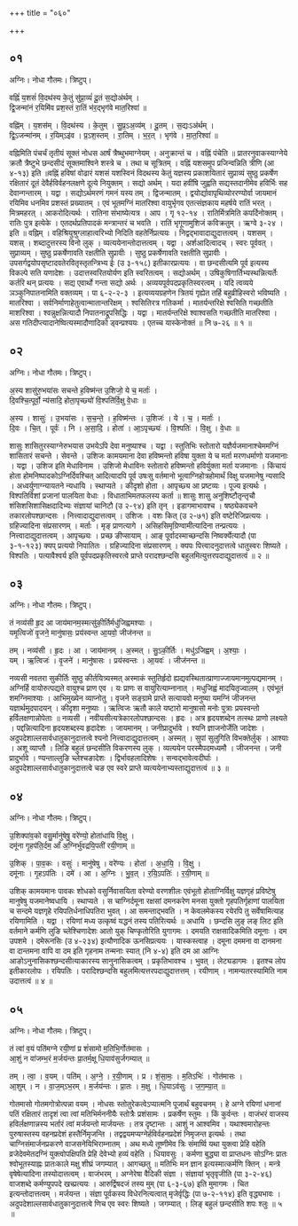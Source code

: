 +++
title = "०६०"

+++


## ०१
अग्निः। नोधा गौतमः। त्रिष्टुप्।

वह्निं॑ य॒शसं॑ वि॒दथ॑स्य के॒तुं सु॑प्रा॒व्यं॑ दू॒तं स॒द्योअ॑र्थम् ।  
द्वि॒जन्मा॑नं र॒यिमि॑व प्रश॒स्तं रा॒तिं भ॑र॒द्भृग॑वे मात॒रिश्वा॑ ॥

वह्नि॑म् । य॒शस॑म् । वि॒दथ॑स्य । के॒तुम् । सु॒प्र॒ऽअ॒व्य॑म् । दू॒तम् । स॒द्यःऽअ॑र्थम् ।  
द्वि॒ऽजन्मा॑नम् । र॒यिम्ऽइ॑व । प्र॒ऽश॒स्तम् । रा॒तिम् । भ॒र॒त् । भृग॑वे । मा॒त॒रिश्वा॑ ॥

वह्निमिति पंचर्चं तृतीयं सूक्तं नोधस आर्षं त्रैष्थुभमाग्नेयम् । अनुक्रान्तं च । वह्निं पंचेति ॥ प्रातरनुवाकस्याग्नेये क्रतौ त्रैष्टुभे छन्दसीदं सूक्तमाश्विने शस्त्रे च । तथा च सूत्रितम् । वह्निं यशसमुप प्रजिन्वन्निति त्रीणि (आ ४-१३) इति ॥वह्निं हविषां वोढारं यशसं यशस्विनं विदथस्य केतुं यज्ञस्य प्रकाशयितारं सुप्राव्यं सुष्ठु प्रकर्षेण रक्षितारं दूतं देवैर्हविर्वहनलक्षणे दूत्ये नियुक्तम् । सद्यो अर्थम् । यदा हवींषि जुह्वति सद्यस्तदानीमेव हविर्भिः सह देवान्गन्तारम् । यद्वा । सद्योऽर्थमरणं गमनं यस्य तम् । द्विजन्मातम् । द्वयोर्द्यावापृथिव्योररण्योर्वा जायमानं रयिमिव धनमिव प्रशस्तं प्रख्यातम् । एवं भूतमग्निं मातरिश्वा वायुर्भृगव एतत्संज्ञकाय महर्षये रातिं भरत् । मित्रमहरत् । आकरोदित्यर्थः । रातिना संभाष्येत्यत्र । आप । गृ १२-१४ । रातिर्मित्रमिति कपर्दिनोक्तम् । रातिः पुत्र इत्येके । एतदर्थप्रतिपादकं मन्त्रान्तरं च भवति । रातिं भृगूणामुशिजं कविक्रतुम् । ऋग्वे ३-२४ । इति ॥ वह्निम् । वहिश्रियुश्रुग्लाहात्वरिभ्यो निदिति वहतेर्निप्रत्ययः । निद्वद्भावादाद्युदात्तत्वम् । यशसम् । यशस् । शब्दादुत्तरस्य विनो लुक् । व्यत्ययेनान्तोदात्तत्वम् । यद्वा । अर्शआदित्वादच् । स्वरः पूर्ववत् । सुप्राव्यम् । सुष्ठु प्रकर्षेणावति रक्षतीति सुप्रावीः । सुष्ठु प्रकर्षेणावति रक्षतीति सुप्रावीः । उपसर्गद्वयोपसृष्टादवतेरवितृस्तृतन्त्रिभ्य ईः (उ ३-१५८) इतीकारप्रत्ययः । वा छन्दसीत्यमि पूर्व इत्यस्य विकल्पे सति यणादेशः । उदात्तस्वरितयोर्यण इति स्वरितत्वम् । सद्योअर्थम् । उषिकुषिगार्तिभ्यस्थन्नित्यर्तेः कर्तरि थन् प्रत्ययः । सद्य एवार्थो गन्ता सद्यो अर्थः । अव्ययपूर्वपदप्रकृतिस्वरत्वम् । यदि त्वव्यये ञञ्कुनिपातनामिति वक्तव्यम् । पा ६-२-२-३ । इत्यव्ययग्रहणेन त्रितयं गृह्येत तर्हि बहुव्रीहिस्वरो भविष्यति । मातरिश्वा । सर्वनिर्माणाहेतुत्वान्मातान्तरिक्षम् । श्वसितिरत्र गतिकर्मा । मातर्यन्तरिक्षे श्वसिति गच्छतीति माशरिश्वा । श्वन्नुक्षन्नित्यादौ निपातनाद्रूपसिद्धिः । यद्वा । मातर्यन्तरिक्षे श्वाश्वसति गच्छतीति मातरिश्वा । अस गतिदीप्त्यादानेष्वित्यस्मादौणादिको ड्वन्प्रश्ययः । एतच्च यास्केनोक्तं ॥ नि ७-२६ ॥ १ ॥

## ०२
अग्निः। नोधा गौतमः। त्रिष्टुप्।

अ॒स्य शासु॑रु॒भया॑सः सचन्ते ह॒विष्म॑न्त उ॒शिजो॒ ये च॒ मर्ताः॑ ।  
दि॒वश्चि॒त्पूर्वो॒ न्य॑सादि॒ होता॒पृच्छ्यो॑ वि॒श्पति॑र्वि॒क्षु वे॒धाः ॥

अ॒स्य । शासुः॑ । उ॒भया॑सः । स॒च॒न्ते॒ । ह॒विष्म॑न्तः । उ॒शिजः॑ । ये । च॒ । मर्ताः॑ ।  
दि॒वः । चि॒त् । पूर्वः॑ । नि । अ॒सा॒दि॒ । होता॑ । आ॒ऽपृच्छ्यः॑ । वि॒श्पतिः॑ । वि॒क्षु । वे॒धाः ॥

शासुः शासितुरस्याग्नेरुभयास उभयेऽपि देवा मनुष्याश्च । यद्वा । स्तुतिभिः स्तोतारो यज्ञैर्यजमानाश्चेममग्निं शासितारं सचन्ते । सेवन्ते । उशिजः कामयमाना देवा हविष्मन्तो हविषा युक्ता ये च मर्ता मरणधर्माणो यजमानाः । यद्वा । उशिज इति मेधाविनाम । उशिजो मेधाविनः स्तोतारो हविष्मन्तो हविर्युक्ता मर्ता यजमानाः । किंचायं होता होमनिष्पादकोऽग्निर्दिवश्चित् आदित्यादपि पूर्व उषःसु वर्तमानो भूत्वाग्निहोत्रहोमार्थं विक्षु यजमानेषु न्यसादि । अध्वर्युणाग्न्यायतने न्यधायि । स्थाप्यते । कीदृशो होता । आपृच्छ्य आ प्रष्टव्यः । पूज्य इत्यर्थः । विश्पतिर्विशां प्रजानां पालयिता वेधाः । विधाताभिमतफलस्य कर्ता ॥ शासुः शासु अनुशिष्टौतृन्तृचौ शंसिशसिशासिक्षदादिभ्यः संज्ञायां चानिटौ (उ २-९४) इति तृन् । इडागमाभावश्च । षष्ठ्येकवचने तकारलोपश्छान्दसः । नित्त्वादाद्युदात्तत्वम् । उशिजः । वशः कित् (उ २-७१) इति वष्टेरिजिप्रत्ययः । ग्रहिज्यादिना संप्रसारणम् । मर्ताः । मृङ् प्राणत्यागे । असिहसिमृग्रिण्वामीत्यादिना तन्प्रत्ययः । नित्त्वादाद्युदात्तत्वम् । आपृच्छ्यः । प्रच्छ ङीप्सायाम् । आङ् पूर्वादस्माच्छन्दसि निष्वर्क्येत्यादौ (पा ३-१-१२३) क्यप् प्रत्ययो निपातितः । ग्रहिज्यादिना संप्रसारणम् । क्यपः पित्त्वादनुदात्तत्वे धातुस्वरः शिष्यते । विश्पतिः । पत्यावैश्वर्य इति पूर्वपदप्रकृतिस्वरत्वे प्राप्ते परादश्छन्दसि बहुलमित्युत्तरपदाद्युदात्तत्वं ॥ २ ॥

## ०३
अग्निः। नोधा गौतमः। त्रिष्टुप्।

तं नव्य॑सी हृ॒द आ जाय॑मानम॒स्मत्सु॑की॒र्तिर्मधु॑जिह्वमश्याः ।  
यमृ॒त्विजो॑ वृ॒जने॒ मानु॑षासः॒ प्रय॑स्वन्त आ॒यवो॒ जीज॑नन्त ॥

तम् । नव्य॑सी । हृ॒दः । आ । जाय॑मानम् । अ॒स्मत् । सु॒ऽकी॒र्तिः । मधु॑ऽजिह्वम् । अ॒श्याः॒ ।  
यम् । ऋ॒त्विजः॑ । वृ॒जने॑ । मानु॑षासः । प्रय॑स्वन्तः । आ॒यवः॑ । जीज॑नन्त ॥

नव्यसी नवतरा सुकीर्तिः सुष्ठु कीर्तयित्र्यस्मत् अस्माकं स्तुतिर्हृदो ह्यद्यवस्थितात्प्राणाज्जायमानमुत्पद्यमानम् । अग्निर्हि वायोरुत्पद्यते वायुश्च प्राण एव । यः प्राणः स वायुरित्याम्नानात् । मधुजिह्वं मादयितृज्वालम् । एवंभूतं शमग्निमाश्याः । आभिमुख्येन व्याप्नोतु । वृजने सङ्ग्रामे प्राप्ते सत्यायवो मनुष्या यमग्निं जीजनन्त यज्ञार्थमुदपादयन् । कीदृशा मनुष्याः । ऋत्विजः ऋतौ काले यष्टारो मानुषासो मनोः पुत्राः प्रयस्वन्तो हर्विलक्षणान्नोपेताः ॥ नव्यसी । नवीयसीत्यत्रेकारलोपश्छान्दसः । हृदः । अत्र हृदयशब्देन तत्स्थः प्राणो लक्ष्यते । पद्दन्नित्यादिना हृदयशब्दस्य हृदादेशः । जायमानम् । जनीप्रादुर्भावे । श्यनि ज्ञाजनोर्जेति जादेशः । अदुपदेशाल्लसार्वधातुकानुदात्तत्वे श्यनो नित्त्वादाद्युदात्तत्वम् । अस्मत् । सुपां सुलुगिति विभक्तेर्लुक् । आश्याः । अशू व्याप्तौ । लिङि बहुलं छन्दसीति विकरणस्य लुक् । व्यत्ययेन परस्मैपदमध्यमौ । जीजनन्त । जनी प्रादुर्भावे । ण्यन्ताल्लुङि च्लेश्चङादेशः । द्विर्भावहलादिशेषः । सन्वद्भावेत्वदीर्घाः । अदुपदेशाल्लसार्वधातुकानुदात्तत्वे चङ एव स्वरे प्राप्ते व्यत्ययेनाभ्यस्ताद्युदात्तत्वं ॥ ३ ॥

## ०४
अग्निः। नोधा गौतमः। त्रिष्टुप्।

उ॒शिक्पा॑व॒को वसु॒र्मानु॑षेषु॒ वरे॑ण्यो॒ होता॑धायि वि॒क्षु ।  
दमू॑ना गृ॒हप॑ति॒र्दम॒ आँ अ॒ग्निर्भु॑वद्रयि॒पती॑ रयी॒णाम् ॥

उ॒शिक् । पा॒व॒कः । वसुः॑ । मानु॑षेषु । वरे॑ण्यः । होता॑ । अ॒धा॒यि॒ । वि॒क्षु ।  
दमू॑नाः । गृ॒हऽप॑तिः । दमे॑ । आ । अ॒ग्निः । भु॒व॒त् । र॒यि॒ऽपतिः॑ । र॒यी॒णाम् ॥

उशिक् कामयमानः पावकः शोधको वसुर्निवासयिता वरेण्यो वरणशीलः एवंभूतो होताग्निर्विक्षु यज्ञगृहं प्रविष्टेषु मानुषेषु यजमानेष्वधायि । स्थाप्यते । स चाग्निर्दमूना रक्षसां दमनकरेण मनसा युक्तो गृहपतिर्गृहाणां पालयिता च सन्दमे यज्ञगृहे रयिपतिर्धनाधिपतिरा भुवत् । आ समन्ताद्भवति । न केवलमेकस्य रयेरपि तु सर्वेषामित्याह रयिणामिति । यद्वा । रयिणां मध्य उत्कृष्वं यद्धनं तस्य पतिरित्यर्थः ॥ अधायि । छन्दसि लुङ् लङ् लिट इति वर्तमाने कर्मणि लुङि च्लेश्चिणादेशः आतो युक् चिण्कृतोरिति युगागमः । दमयति राक्षसादिकमिति दमूनाः । दम उपशमे । दमेरूनसिः (उ ४-२३४) इत्यौणादिक ऊनसिप्रत्ययः । यास्कस्त्वाह । दमूना दममना वा दानमना वा दान्तमना वापि वा दम इति गृहनाम तन्मनाः स्यात् (नि ४-४) इति दम आ आग्निः आङोऽनुनासिकश्छन्दसीत्याकारस्य सानुनासिकत्वम् । प्रकृतिभावश्च । भुवत् । लेट्यडागमः । इतश्च लोप इतीकारलोपः । रयिपतिः । परादिश्छन्दसि बहुलमित्यत्तरपदाद्युदात्तत्तम् । रयीणाम् । नामन्यतरस्यामिति नाम उदात्तत्वं ॥ ४ ॥

## ०५
अग्निः। नोधा गौतमः। त्रिष्टुप्।

तं त्वा॑ व॒यं पति॑मग्ने रयी॒णां प्र शं॑सामो म॒तिभि॒र्गोत॑मासः ।  
आ॒शुं न वा॑जम्भ॒रं म॒र्जय॑न्तः प्रा॒तर्म॒क्षू धि॒याव॑सुर्जगम्यात् ॥

तम् । त्वा॒ । व॒यम् । पति॑म् । अ॒ग्ने॒ । र॒यी॒णाम् । प्र । शं॒सा॒मः॒ । म॒तिऽभिः॑ । गोत॑मासः ।  
आ॒शुम् । न । वा॒ज॒म्ऽभ॒रम् । म॒र्जय॑न्तः । प्रा॒तः । म॒क्षु । धि॒याऽव॑सुः । ज॒ग॒म्या॒त् ॥

गोतमासो गोतमगोत्रोत्पन्ना वयम् । नोधसः स्तोतुरेकत्वेऽप्यात्मनि पूजार्थं बहुवचनम् । हे अग्ने रयिणां धनानां पतिं रक्षितारं तादृशं त्वा त्वां मतिभिर्मननीयैः स्तोत्रैः प्रशंसामः । प्रकर्षेण स्तुमः । किं कुर्वन्तः । वाजंभरं वाजस्य हविर्लक्षणान्नस्य भर्तारं त्वां मर्जयन्तो मार्जयन्तः । तत्र दृष्टान्तः । आशुं न आश्वमिव । यथाश्वमारोहन्तः पुरुषास्तस्य वहनप्रदेशं हस्तैर्निमृजन्ति । तद्वद्वयमप्यग्नेर्हविर्वहनप्रदेशं निमृजन्त इत्यर्थः । तथा चाग्निसंमार्जनप्रकरणे वाजसनेयिभिराम्नातम् । अथ मध्ये तूष्णीमेव त्रिः संमार्ष्वि यथा युक्त्वा प्रेहि वहेति व्रजेदेवमेतदग्निं युक्त्वोपक्षिपति प्रेहि देवेभ्यो हव्यं वहेति । धियावसुः । कर्मणा बुद्ध्या वा प्राप्तधनः सोऽग्निः प्रातः श्वोभूतस्याह्नः प्रातःकाले मक्षु शीघ्रं जगम्यात् । आगच्छतु ॥ मतिभिः मन ज्ञान इत्यस्मात्कर्मणि क्तिन् । मन्त्रे वृषेषेत्यादिना तस्योदात्तत्वम् । वाजंभरम् । अग्नेरेषा वैदिकी संज्ञा । संज्ञायां भृतृवृजीति (पा ३-२-४६) वाजशब्दे कर्मण्युपपदे खच्प्रत्ययः । आरुर्द्विषदजं तस्य मुम् (पा ६-३-६७) इति मुमागमः । चित इत्यन्तोदात्तत्वम् । मर्जयन्त । संज्ञा पूर्वकस्य विधेरनित्यत्वात् मृजेर्वृद्धिः (पा ७-२-११४) इति वृद्ध्यभावः । अदुपदेशाल्लसार्वधातुकानुदात्तत्वे णिच एव स्वरः शिष्यते । जगम्यात् । लिङ् बहुलं छन्दसीति शपः श्लुः ॥ ५ ॥